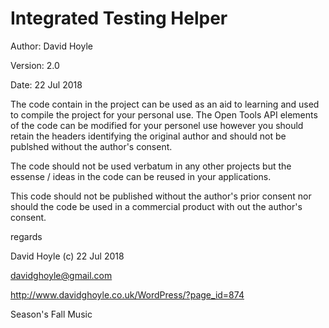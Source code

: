# Integrated Testing Helper

Author:  David Hoyle

Version: 2.0

Date:    22 Jul 2018



The code contain in the project can be used as an aid to learning and used
to compile the project for your personal use. The Open Tools API elements of
the code can be modified for your personel use however you should retain the
headers identifying the original author and should not be publshed without
the author's consent.

The code should not be used verbatum in any other projects but the essense / ideas
in the code can be reused in your applications.

This code should not be published without the author's prior consent nor should
the code be used in a commercial product with out the author's consent.



regards

David Hoyle (c) 22 Jul 2018

davidghoyle@gmail.com

http://www.davidghoyle.co.uk/WordPress/?page_id=874

Season's Fall Music
